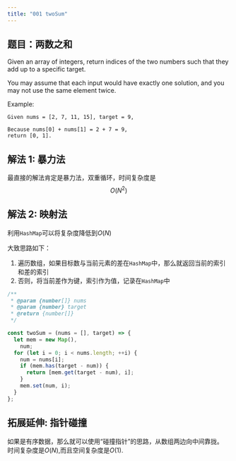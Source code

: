 ```yaml
---
title: "001 twoSum"
---
```


## 题目：两数之和

Given an array of integers, return indices of the two numbers such that they add up to a specific target.

You may assume that each input would have exactly one solution, and you may not use the same element twice.

Example:

```
Given nums = [2, 7, 11, 15], target = 9,

Because nums[0] + nums[1] = 2 + 7 = 9,
return [0, 1].
```

## 解法 1: 暴力法

最直接的解法肯定是暴力法，双重循环，时间复杂度是$$ O(N^2) $$

## 解法 2: 映射法

利用`HashMap`可以将复杂度降低到$O(N)$

大致思路如下：

1. 遍历数组，如果目标数与当前元素的差在`HashMap`中，那么就返回当前的索引和差的索引
2. 否则，将当前差作为键，索引作为值，记录在`HashMap`中

```javascript
/**
 * @param {number[]} nums
 * @param {number} target
 * @return {number[]}
 */

const twoSum = (nums = [], target) => {
  let mem = new Map(),
    num;
  for (let i = 0; i < nums.length; ++i) {
    num = nums[i];
    if (mem.has(target - num)) {
      return [mem.get(target - num), i];
    }
    mem.set(num, i);
  }
};
```

## 拓展延伸: 指针碰撞

如果是有序数据，那么就可以使用“碰撞指针”的思路，从数组两边向中间靠拢。
时间复杂度是$O(N)$,而且空间复杂度是$O(1)$.
